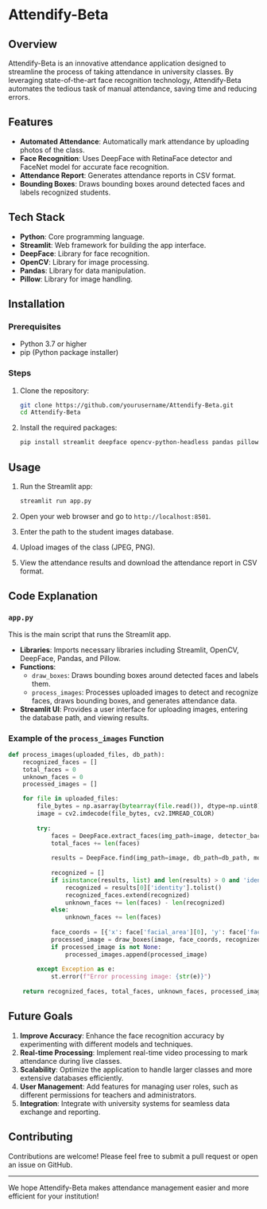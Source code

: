 


# Attendify-Beta

## Overview

Attendify-Beta is an innovative attendance application designed to streamline the process of taking attendance in university classes. By leveraging state-of-the-art face recognition technology, Attendify-Beta automates the tedious task of manual attendance, saving time and reducing errors.

## Features

- **Automated Attendance**: Automatically mark attendance by uploading photos of the class.
- **Face Recognition**: Uses DeepFace with RetinaFace detector and FaceNet model for accurate face recognition.
- **Attendance Report**: Generates attendance reports in CSV format.
- **Bounding Boxes**: Draws bounding boxes around detected faces and labels recognized students.

## Tech Stack

- **Python**: Core programming language.
- **Streamlit**: Web framework for building the app interface.
- **DeepFace**: Library for face recognition.
- **OpenCV**: Library for image processing.
- **Pandas**: Library for data manipulation.
- **Pillow**: Library for image handling.

## Installation

### Prerequisites

- Python 3.7 or higher
- pip (Python package installer)

### Steps

1. Clone the repository:

   ```sh
   git clone https://github.com/yourusername/Attendify-Beta.git
   cd Attendify-Beta
   ```

2. Install the required packages:

   ```sh
   pip install streamlit deepface opencv-python-headless pandas pillow
   ```

## Usage

1. Run the Streamlit app:

   ```sh
   streamlit run app.py
   ```

2. Open your web browser and go to `http://localhost:8501`.

3. Enter the path to the student images database.

4. Upload images of the class (JPEG, PNG).

5. View the attendance results and download the attendance report in CSV format.

## Code Explanation

### `app.py`

This is the main script that runs the Streamlit app.

- **Libraries**: Imports necessary libraries including Streamlit, OpenCV, DeepFace, Pandas, and Pillow.
- **Functions**:
  - `draw_boxes`: Draws bounding boxes around detected faces and labels them.
  - `process_images`: Processes uploaded images to detect and recognize faces, draws bounding boxes, and generates attendance data.
- **Streamlit UI**: Provides a user interface for uploading images, entering the database path, and viewing results.

### Example of the `process_images` Function

```python
def process_images(uploaded_files, db_path):
    recognized_faces = []
    total_faces = 0
    unknown_faces = 0
    processed_images = []

    for file in uploaded_files:
        file_bytes = np.asarray(bytearray(file.read()), dtype=np.uint8)
        image = cv2.imdecode(file_bytes, cv2.IMREAD_COLOR)
        
        try:
            faces = DeepFace.extract_faces(img_path=image, detector_backend='retinaface', enforce_detection=False)
            total_faces += len(faces)
            
            results = DeepFace.find(img_path=image, db_path=db_path, model_name='Facenet', detector_backend='retinaface', enforce_detection=False)
            
            recognized = []
            if isinstance(results, list) and len(results) > 0 and 'identity' in results[0].columns:
                recognized = results[0]['identity'].tolist()
                recognized_faces.extend(recognized)
                unknown_faces += len(faces) - len(recognized)
            else:
                unknown_faces += len(faces)
            
            face_coords = [{'x': face['facial_area'][0], 'y': face['facial_area'][1], 'w': face['facial_area'][2] - face['facial_area'][0], 'h': face['facial_area'][3] - face['facial_area'][1]} for face in faces]
            processed_image = draw_boxes(image, face_coords, recognized)
            if processed_image is not None:
                processed_images.append(processed_image)
            
        except Exception as e:
            st.error(f"Error processing image: {str(e)}")
    
    return recognized_faces, total_faces, unknown_faces, processed_images
```

## Future Goals

1. **Improve Accuracy**: Enhance the face recognition accuracy by experimenting with different models and techniques.
2. **Real-time Processing**: Implement real-time video processing to mark attendance during live classes.
3. **Scalability**: Optimize the application to handle larger classes and more extensive databases efficiently.
4. **User Management**: Add features for managing user roles, such as different permissions for teachers and administrators.
5. **Integration**: Integrate with university systems for seamless data exchange and reporting.

## Contributing

Contributions are welcome! Please feel free to submit a pull request or open an issue on GitHub.

---

We hope Attendify-Beta makes attendance management easier and more efficient for your institution!
```

